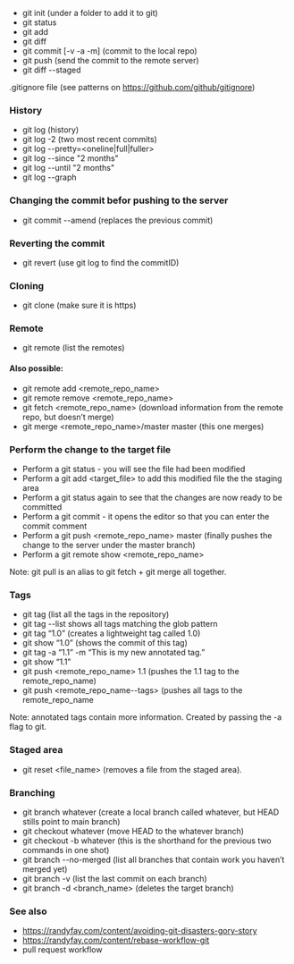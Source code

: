 - git init (under a folder to add it to git)
- git status
- git add <filename>
- git diff <filename>
- git commit [-v -a -m<message>] (commit to the local repo)
- git push (send the commit to the remote server)
- git diff --staged

.gitignore file (see patterns on https://github.com/github/gitignore)

### History
- git log (history)
- git log -2 (two most recent commits)
- git log --pretty=<oneline|full|fuller>
- git log --since "2 months"
- git log --until "2 months"
- git log --graph

### Changing the commit befor pushing to the server
- git commit --amend (replaces the previous commit)

### Reverting the commit
- git revert <commitID> (use git log to find the commitID)

### Cloning
- git clone <url> (make sure it is https)

### Remote
- git remote (list the remotes)

#### Also possible:
  - git remote add <remote_repo_name>
  - git remote remove <remote_repo_name>
  - git fetch <remote_repo_name> (download information from the remote repo, but doesn’t merge)
  - git merge <remote_repo_name>/master master (this one merges)

### Perform the change to the target file
- Perform a git status - you will see the file had been modified
- Perform a git add <target_file> to add this modified file the the staging area
- Perform a git status again to see that the changes are now ready to be committed
- Perform a git commit - it opens the editor so that you can enter the commit comment
- Perform a git push <remote_repo_name> master (finally pushes the change to the server under the master branch)
- Perform a git remote show <remote_repo_name>

Note: git pull is an alias to git fetch + git merge all together.

### Tags
- git tag (list all the tags in the repository)
- git tag --list <glob> shows all tags matching the glob pattern
- git tag “1.0” (creates a lightweight tag called 1.0)
- git show “1.0” (shows the commit of this tag)
- git tag -a “1.1” -m “This is my new annotated tag.”
- git show “1.1”
- git push <remote_repo_name> 1.1 (pushes the 1.1 tag to the remote_repo_name)
- git push <remote_repo_name--tags> (pushes all tags to the remote_repo_name

Note: annotated tags contain more information. Created by passing the -a flag to git.

### Staged area
- git reset <file_name> (removes a file from the staged area).

### Branching
- git branch whatever (create a local branch called whatever, but HEAD stills point to main branch)
- git checkout whatever (move HEAD to the whatever branch)
- git checkout -b whatever (this is the shorthand for the previous two commands in one shot)
- git branch --no-merged (list all branches that contain work you haven’t merged yet)
- git branch -v (list the last commit on each branch)
- git branch -d <branch_name> (deletes the target branch)

### See also
- https://randyfay.com/content/avoiding-git-disasters-gory-story
- https://randyfay.com/content/rebase-workflow-git
- pull request workflow

